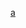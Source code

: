[a](https://cloud.githubusercontent.com/assets/5035902/10669371/69445f4a-791b-11e5-9c05-1d7b79ee5a39.gif)

